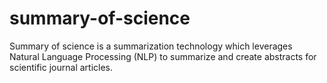 # summary-of-science
Summary of science is a summarization technology which leverages Natural Language Processing (NLP) to summarize and create abstracts for scientific journal articles. 

